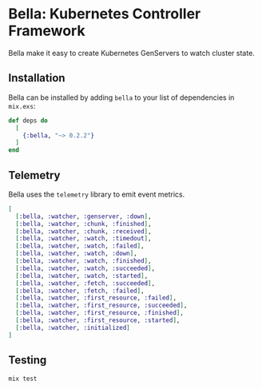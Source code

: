# Bella: Kubernetes Controller Framework

Bella make it easy to create Kubernetes GenServers to watch cluster state.

## Installation

Bella can be installed by adding `bella` to your list of dependencies in `mix.exs`:

```elixir
def deps do
  [
    {:bella, "~> 0.2.2"}
  ]
end
```
## Telemetry

Bella uses the `telemetry`  library to emit event metrics.

```elixir
[
  [:bella, :watcher, :genserver, :down],
  [:bella, :watcher, :chunk, :finished],
  [:bella, :watcher, :chunk, :received],
  [:bella, :watcher, :watch, :timedout],
  [:bella, :watcher, :watch, :failed],
  [:bella, :watcher, :watch, :down],
  [:bella, :watcher, :watch, :finished],
  [:bella, :watcher, :watch, :succeeded],
  [:bella, :watcher, :watch, :started],
  [:bella, :watcher, :fetch, :succeeded],
  [:bella, :watcher, :fetch, :failed],
  [:bella, :watcher, :first_resource, :failed],
  [:bella, :watcher, :first_resource, :succeeded],
  [:bella, :watcher, :first_resource, :finished],
  [:bella, :watcher, :first_resource, :started],
  [:bella, :watcher, :initialized]
]
```

## Testing

```elixir
mix test
```
